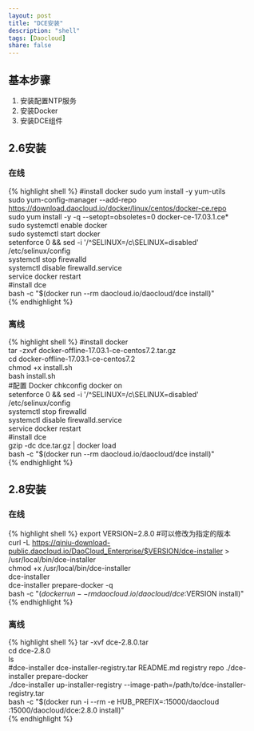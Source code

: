 ```yaml
---
layout: post
title: "DCE安装"
description: "shell"
tags: [Daocloud]
share: false
---
```


## 基本步骤  
1. 安装配置NTP服务  
2. 安装Docker  
3. 安装DCE组件  
  
## 2.6安装  
### 在线  
{% highlight shell %}
#install docker
sudo yum install -y yum-utils  
sudo yum-config-manager --add-repo https://download.daocloud.io/docker/linux/centos/docker-ce.repo  
sudo yum install -y -q --setopt=obsoletes=0 docker-ce-17.03.1.ce*  
sudo systemctl enable docker  
sudo systemctl start docker  
setenforce 0 && sed -i '/^SELINUX=/c\SELINUX=disabled' /etc/selinux/config  
systemctl stop firewalld  
systemctl disable firewalld.service  
service docker restart  
#install dce  
bash -c "$(docker run --rm daocloud.io/daocloud/dce install)"  
{% endhighlight %}
### 离线  
{% highlight shell %}
#install docker  
tar -zxvf docker-offline-17.03.1-ce-centos7.2.tar.gz  
cd docker-offline-17.03.1-ce-centos7.2  
chmod +x install.sh  
bash install.sh  
#配置 Docker
chkconfig docker on  
setenforce 0 && sed -i '/^SELINUX=/c\SELINUX=disabled' /etc/selinux/config  
systemctl stop firewalld  
systemctl disable firewalld.service  
service docker restart  
#install dce  
gzip -dc dce.tar.gz | docker load  
bash -c "$(docker run --rm daocloud.io/daocloud/dce install)"  
{% endhighlight %}  
## 2.8安装  
### 在线  
{% highlight shell %}
export VERSION=2.8.0 #可以修改为指定的版本  
curl -L https://qiniu-download-public.daocloud.io/DaoCloud_Enterprise/$VERSION/dce-installer  > /usr/local/bin/dce-installer  
chmod +x /usr/local/bin/dce-installer  
dce-installer  
dce-installer prepare-docker -q  
bash -c "$(docker run --rm daocloud.io/daocloud/dce:$VERSION install)"  
{% endhighlight %}  
### 离线  
{% highlight shell %}
tar -xvf dce-2.8.0.tar  
cd dce-2.8.0  
ls  
#dce-installer  dce-installer-registry.tar  README.md  registry  repo
./dce-installer prepare-docker  
./dce-installer up-installer-registry --image-path=/path/to/dce-installer-registry.tar  
bash -c "$(docker run -i --rm -e HUB_PREFIX=<this-machine-ip>:15000/daocloud <this-machine-ip>:15000/daocloud/dce:2.8.0 install)"  
{% endhighlight %}  
